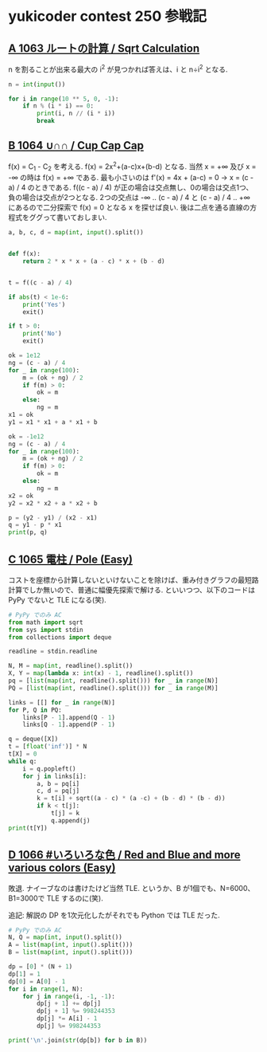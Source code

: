 # yukicoder contest 250 参戦記

## [A 1063 ルートの計算 / Sqrt Calculation](https://yukicoder.me/problems/no/1063)

n を割ることが出来る最大の i<sup>2</sup> が見つかれば答えは、i と n÷i<sup>2</sup> となる.

```python
n = int(input())

for i in range(10 ** 5, 0, -1):
    if n % (i * i) == 0:
        print(i, n // (i * i))
        break
```

## [B 1064 ∪∩∩ / Cup Cap Cap](https://yukicoder.me/problems/no/1064)

f(x) = C<sub>1</sub> - C<sub>2</sub> を考える. f(x) = 2x<sup>2</sup>+(a-c)x+(b-d) となる. 当然 x = +∞ 及び x = -∞ の時は f(x) = +∞ である. 最も小さいのは f'(x) = 4x + (a-c) = 0 → x = (c - a) / 4 のときである. f((c - a) / 4) が正の場合は交点無し、0の場合は交点1つ、負の場合は交点が2つとなる. 2つの交点は -∞ .. (c - a) / 4 と (c - a) / 4 .. +∞ にあるので二分探索で f(x) = 0 となる x を探せば良い. 後は二点を通る直線の方程式をググって書いておしまい.

```python
a, b, c, d = map(int, input().split())


def f(x):
    return 2 * x * x + (a - c) * x + (b - d)


t = f((c - a) / 4)

if abs(t) < 1e-6:
    print('Yes')
    exit()

if t > 0:
    print('No')
    exit()

ok = 1e12
ng = (c - a) / 4
for _ in range(100):
    m = (ok + ng) / 2
    if f(m) > 0:
        ok = m
    else:
        ng = m
x1 = ok
y1 = x1 * x1 + a * x1 + b

ok = -1e12
ng = (c - a) / 4
for _ in range(100):
    m = (ok + ng) / 2
    if f(m) > 0:
        ok = m
    else:
        ng = m
x2 = ok
y2 = x2 * x2 + a * x2 + b

p = (y2 - y1) / (x2 - x1)
q = y1 - p * x1
print(p, q)
```

## [C 1065 電柱 / Pole (Easy)](https://yukicoder.me/problems/no/1065)

コストを座標から計算しないといけないことを除けば、重み付きグラフの最短路計算でしか無いので、普通に幅優先探索で解ける. といいつつ、以下のコードは PyPy でないと TLE になる(笑).

```python
# PyPy でのみ AC
from math import sqrt
from sys import stdin
from collections import deque

readline = stdin.readline

N, M = map(int, readline().split())
X, Y = map(lambda x: int(x) - 1, readline().split())
pq = [list(map(int, readline().split())) for _ in range(N)]
PQ = [list(map(int, readline().split())) for _ in range(M)]

links = [[] for _ in range(N)]
for P, Q in PQ:
    links[P - 1].append(Q - 1)
    links[Q - 1].append(P - 1)

q = deque([X])
t = [float('inf')] * N
t[X] = 0
while q:
    i = q.popleft()
    for j in links[i]:
        a, b = pq[i]
        c, d = pq[j]
        k = t[i] + sqrt((a - c) * (a -c) + (b - d) * (b - d))
        if k < t[j]:
            t[j] = k
            q.append(j)
print(t[Y])
```

## [D 1066 #いろいろな色 / Red and Blue and more various colors (Easy)](https://yukicoder.me/problems/no/1066)

敗退. ナイーブなのは書けたけど当然 TLE. というか、B が1個でも、N=6000、B1=3000で TLE するのに(笑).

追記: 解説の DP を1次元化したがそれでも Python では TLE だった.

```python
# PyPy でのみ AC
N, Q = map(int, input().split())
A = list(map(int, input().split()))
B = list(map(int, input().split()))

dp = [0] * (N + 1)
dp[1] = 1
dp[0] = A[0] - 1
for i in range(1, N):
    for j in range(i, -1, -1):
        dp[j + 1] += dp[j]
        dp[j + 1] %= 998244353
        dp[j] *= A[i] - 1
        dp[j] %= 998244353

print('\n'.join(str(dp[b]) for b in B))
```
